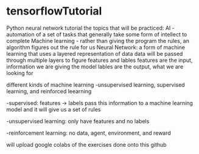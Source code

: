 # tensorflowTutorial

Python neural network tutorial
the topics that will be practiced:
AI - automation of a set of tasks that generally take some form of intellect to complete
Machine learning - rather than giving the program the rules, an algorithm figures out the rule for us
Neural Network: a form of machine learning that uses a layered representation of data
data will be passed through multiple layers to figure
features and lables
features are the input, information we are giving the model
lables are the output, what we are looking for

different kinds of machine learning
-unsupervised learning, supervised learning, and reinforced leearning

-supervised: features -> labels pass this information to a machine learning model and it will give us a set of rules

-unsupervised learning: only have features and no labels

-reinforcement learning: no data, agent, environment, and reward

will upload google colabs of the exercises done onto this github
